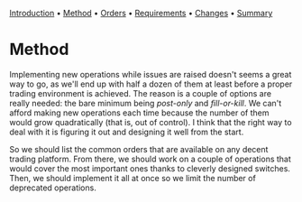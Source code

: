 [Introduction](README.md) • [Method](Method.md) • [Orders](Orders.md)
 • [Requirements](Requirements.md) • [Changes](Changes.md)
 • [Summary](Summary.md)

# Method

Implementing new operations while issues are raised doesn't seems a great way to
go, as we'll end up with half a dozen of them at least before a proper trading
environment is achieved. The reason is a couple of options are really needed:
the bare minimum being *post-only* and *fill-or-kill*. We can't afford making
new operations each time because the number of them would grow quadratically
(that is, out of control). I think that the right way to deal with it is
figuring it out and designing it well from the start.

So we should list the common orders that are available on any decent trading
platform. From there, we should work on a couple of operations that would cover
the most important ones thanks to cleverly designed switches. Then, we should
implement it all at once so we limit the number of deprecated operations.
